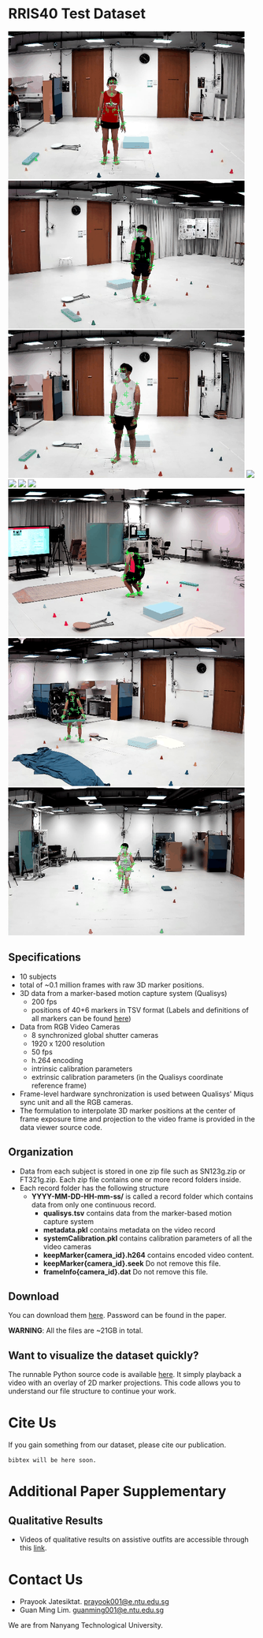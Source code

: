 # RRIS40 Test Dataset

![](gif/FT026g.gif) ![](gif/FT027g.gif)
![](gif/FT028g.gif) ![](gif/SN345.gif)
![](gif/SN349g.gif) ![](gif/SN367g.gif)
![](gif/SN390g.gif) ![](gif/SN399g.gif)
![](gif/SN400g.gif) ![](gif/SN501g.gif)

## Specifications
- 10 subjects
- total of ~0.1 million frames with raw 3D marker positions.
- 3D data from a marker-based motion capture system (Qualisys)
    - 200 fps
    - positions of 40+6 markers in TSV format (Labels and definitions of all markers can be found [here](https://koonyook.github.io/rris40/markers))
- Data from RGB Video Cameras
    - 8 synchronized global shutter cameras
    - 1920 x 1200 resolution
    - 50 fps
    - h.264 encoding
    - intrinsic calibration parameters
    - extrinsic calibration parameters (in the Qualisys coordinate reference frame)
- Frame-level hardware synchronization is used between Qualisys' Miqus sync unit and all the RGB cameras. 
- The formulation to interpolate 3D marker positions at the center of frame exposure time and projection to the video frame is provided in the data viewer source code.  
    
## Organization
- Data from each subject is stored in one zip file such as SN123g.zip or FT321g.zip. Each zip file contains one or more record folders inside.
- Each record folder has the following structure
    - **YYYY-MM-DD-HH-mm-ss/** is called a record folder which contains data from only one continuous record.
        - **qualisys.tsv** contains data from the marker-based motion capture system
        - **metadata.pkl** contains metadata on the video record
        - **systemCalibration.pkl** contains calibration parameters of all the video cameras
        - **keepMarker{camera_id}.h264** contains encoded video content.
        - **keepMarker{camera_id}.seek** Do not remove this file.
        - **frameInfo{camera_id}.dat** Do not remove this file. 
    
## Download
You can download them [here](https://entuedu-my.sharepoint.com/:f:/g/personal/guanming001_e_ntu_edu_sg/Ei3fcq8jXB1DoueH6PK0V98BcIF1uPC_qA5xAkO_VQHJsA).
Password can be found in the paper.

**WARNING**: All the files are ~21GB in total.

## Want to visualize the dataset quickly?

The runnable Python source code is available [here](https://github.com/koonyook/rris40DataViewer). It simply playback a video with an overlay of 2D marker projections. This code allows you to understand our file structure to continue your work.

# Cite Us
If you gain something from our dataset, please cite our publication.
```
bibtex will be here soon.
```

# Additional Paper Supplementary

## Qualitative Results 
- Videos of qualitative results on assistive outfits are accessible through this [link](https://entuedu-my.sharepoint.com/:f:/g/personal/guanming001_e_ntu_edu_sg/EiI-kItTnDBFuzJGuHU0134BKuuj2CJIjEhVlsri73G4ig?e=mL67k1).

# Contact Us
- Prayook Jatesiktat. prayook001@e.ntu.edu.sg
- Guan Ming Lim. guanming001@e.ntu.edu.sg

We are from Nanyang Technological University.
